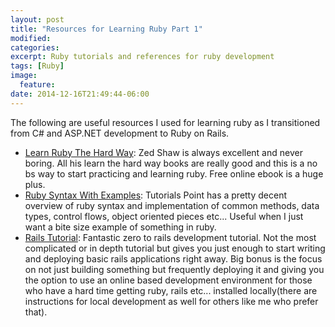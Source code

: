```yaml
---
layout: post
title: "Resources for Learning Ruby Part 1"
modified:
categories: 
excerpt: Ruby tutorials and references for ruby development
tags: [Ruby]
image:
  feature:
date: 2014-12-16T21:49:44-06:00
---
```

The following are useful resources I used for learning ruby as I transitioned from C# and ASP.NET development to Ruby on Rails.
* [Learn Ruby The Hard Way](http://learnrubythehardway.org/book/): Zed Shaw is always excellent and never boring. All his learn the hard way books are really good and this is a no bs way to start practicing and learning ruby. Free online ebook is a huge plus.
* [Ruby Syntax With Examples](http://www.tutorialspoint.com/ruby/ruby_overview.htm): Tutorials Point has a pretty decent overview of ruby syntax and implementation of common methods, data types, control flows, object oriented pieces etc... Useful when I just want a bite size example of something in ruby.
* [Rails Tutorial](https://www.railstutorial.org/book): Fantastic zero to rails development tutorial. Not the most complicated or in depth tutorial but gives you just enough to start writing and deploying basic rails applications right away. Big bonus is the focus on not just building something but frequently deploying it and giving you the option to use an online based development environment for those who have a hard time getting ruby, rails etc... installed locally(there are instructions for local development as well for others like me who prefer that).
